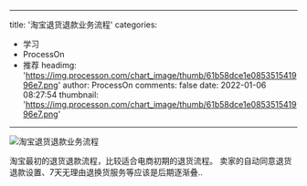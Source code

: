 
---
title: '淘宝退货退款业务流程'
categories: 
 - 学习
 - ProcessOn
 - 推荐
headimg: 'https://img.processon.com/chart_image/thumb/61b58dce1e085351541996e7.png'
author: ProcessOn
comments: false
date: 2022-01-06 08:27:54
thumbnail: 'https://img.processon.com/chart_image/thumb/61b58dce1e085351541996e7.png'
---

<div>   
<img class="thumb" alt="淘宝退货退款业务流程" src="https://img.processon.com/chart_image/thumb/61b58dce1e085351541996e7.png" referrerpolicy="no-referrer">
<p>淘宝最初的退货退款流程，比较适合电商初期的退货流程。
卖家的自动同意退货退款设置、7天无理由退换货服务等应该是后期逐渐叠..</p>  
</div>
            
